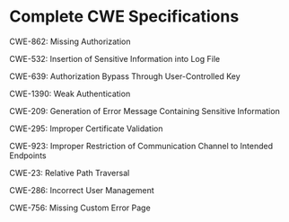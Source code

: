 

# Complete CWE Specifications

CWE-862: Missing Authorization

CWE-532: Insertion of Sensitive Information into Log File

CWE-639: Authorization Bypass Through User-Controlled Key

CWE-1390: Weak Authentication

CWE-209: Generation of Error Message Containing Sensitive Information

CWE-295: Improper Certificate Validation

CWE-923: Improper Restriction of Communication Channel to Intended Endpoints

CWE-23: Relative Path Traversal

CWE-286: Incorrect User Management

CWE-756: Missing Custom Error Page